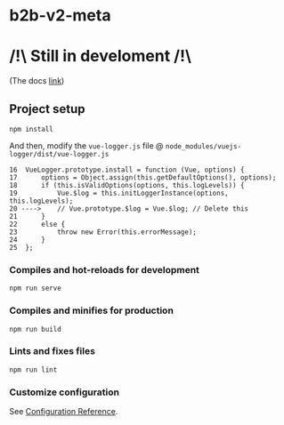 # b2b-v2-meta

# /!\ Still in develoment /!\
(The docs [link](https://b2b-v2.readthedocs.io/en/latest/))

## Project setup
```
npm install
```
And then, modify the ```vue-logger.js``` file @ ```node_modules/vuejs-logger/dist/vue-logger.js``` 
```
16	VueLogger.prototype.install = function (Vue, options) {
17	    options = Object.assign(this.getDefaultOptions(), options);
18	    if (this.isValidOptions(options, this.logLevels)) {
19	        Vue.$log = this.initLoggerInstance(options, this.logLevels);
20 ---->    // Vue.prototype.$log = Vue.$log; // Delete this
21	    }
22	    else {
23	        throw new Error(this.errorMessage);
24	    }
25	};
```

### Compiles and hot-reloads for development
```
npm run serve
```

### Compiles and minifies for production
```
npm run build
```

### Lints and fixes files
```
npm run lint
```

### Customize configuration
See [Configuration Reference](https://cli.vuejs.org/config/).
